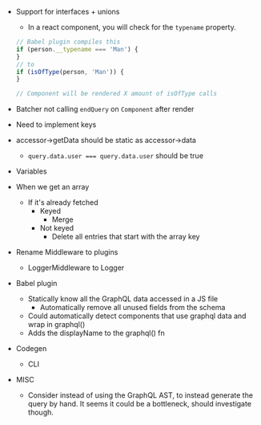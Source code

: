 - Support for interfaces + unions

  - In a react component, you will check for the `typename` property.

  ```js
  // Babel plugin compiles this
  if (person.__typename === 'Man') {
  }
  // to
  if (isOfType(person, 'Man')) {
  }

  // Component will be rendered X amount of isOfType calls
  ```

- Batcher not calling `endQuery` on `Component` after render
- Need to implement keys
- accessor->getData should be static as accessor->data
  - `query.data.user === query.data.user` should be true
- Variables
- When we get an array

  - If it's already fetched
    - Keyed
      - Merge
    - Not keyed
      - Delete all entries that start with the array key

* Rename Middleware to plugins

  - LoggerMiddleware to Logger

* Babel plugin
  - Statically know all the GraphQL data accessed in a JS file
    - Automatically remove all unused fields from the schema
  * Could automatically detect components that use graphql data and wrap in graphql()
  * Adds the displayName to the graphql() fn

- Codegen

  - CLI

- MISC
  - Consider instead of using the GraphQL AST, to instead generate the query by hand. It seems it could be a bottleneck, should investigate though.
